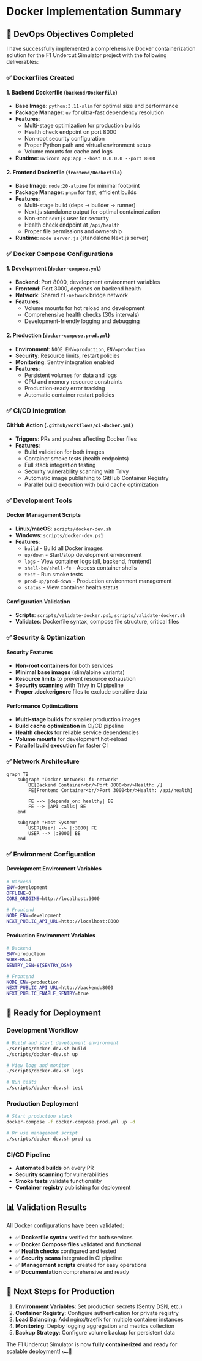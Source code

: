 # Docker Implementation Summary

## 🎯 **DevOps Objectives Completed**

I have successfully implemented a comprehensive Docker containerization solution for the F1 Undercut Simulator project with the following deliverables:

### ✅ **Dockerfiles Created**

#### 1. **Backend Dockerfile** (`backend/Dockerfile`)

- **Base Image**: `python:3.11-slim` for optimal size and performance
- **Package Manager**: `uv` for ultra-fast dependency resolution
- **Features**:
  - Multi-stage optimization for production builds
  - Health check endpoint on port 8000
  - Non-root security configuration
  - Proper Python path and virtual environment setup
  - Volume mounts for cache and logs
- **Runtime**: `uvicorn app:app --host 0.0.0.0 --port 8000`

#### 2. **Frontend Dockerfile** (`frontend/Dockerfile`)

- **Base Image**: `node:20-alpine` for minimal footprint
- **Package Manager**: `pnpm` for fast, efficient builds
- **Features**:
  - Multi-stage build (deps → builder → runner)
  - Next.js standalone output for optimal containerization
  - Non-root `nextjs` user for security
  - Health check endpoint at `/api/health`
  - Proper file permissions and ownership
- **Runtime**: `node server.js` (standalone Next.js server)

### ✅ **Docker Compose Configurations**

#### 1. **Development** (`docker-compose.yml`)

- **Backend**: Port 8000, development environment variables
- **Frontend**: Port 3000, depends on backend health
- **Network**: Shared `f1-network` bridge network
- **Features**:
  - Volume mounts for hot reload and development
  - Comprehensive health checks (30s intervals)
  - Development-friendly logging and debugging

#### 2. **Production** (`docker-compose.prod.yml`)

- **Environment**: `NODE_ENV=production`, `ENV=production`
- **Security**: Resource limits, restart policies
- **Monitoring**: Sentry integration enabled
- **Features**:
  - Persistent volumes for data and logs
  - CPU and memory resource constraints
  - Production-ready error tracking
  - Automatic container restart policies

### ✅ **CI/CD Integration**

#### **GitHub Action** (`.github/workflows/ci-docker.yml`)

- **Triggers**: PRs and pushes affecting Docker files
- **Features**:
  - Build validation for both images
  - Container smoke tests (health endpoints)
  - Full stack integration testing
  - Security vulnerability scanning with Trivy
  - Automatic image publishing to GitHub Container Registry
  - Parallel build execution with build cache optimization

### ✅ **Development Tools**

#### **Docker Management Scripts**

- **Linux/macOS**: `scripts/docker-dev.sh`
- **Windows**: `scripts/docker-dev.ps1`
- **Features**:
  - `build` - Build all Docker images
  - `up/down` - Start/stop development environment
  - `logs` - View container logs (all, backend, frontend)
  - `shell-be/shell-fe` - Access container shells
  - `test` - Run smoke tests
  - `prod-up/prod-down` - Production environment management
  - `status` - View container health status

#### **Configuration Validation**

- **Scripts**: `scripts/validate-docker.ps1`, `scripts/validate-docker.sh`
- **Validates**: Dockerfile syntax, compose file structure, critical files

### ✅ **Security & Optimization**

#### **Security Features**

- **Non-root containers** for both services
- **Minimal base images** (slim/alpine variants)
- **Resource limits** to prevent resource exhaustion
- **Security scanning** with Trivy in CI pipeline
- **Proper .dockerignore** files to exclude sensitive data

#### **Performance Optimizations**

- **Multi-stage builds** for smaller production images
- **Build cache optimization** in CI/CD pipeline
- **Health checks** for reliable service dependencies
- **Volume mounts** for development hot-reload
- **Parallel build execution** for faster CI

### ✅ **Network Architecture**

```mermaid
graph TB
    subgraph "Docker Network: f1-network"
        BE[Backend Container<br/>Port 8000<br/>Health: /]
        FE[Frontend Container<br/>Port 3000<br/>Health: /api/health]

        FE --> |depends_on: healthy| BE
        FE --> |API calls| BE
    end

    subgraph "Host System"
        USER[User] --> |:3000| FE
        USER --> |:8000| BE
    end
```

### ✅ **Environment Configuration**

#### **Development Environment Variables**

```bash
# Backend
ENV=development
OFFLINE=0
CORS_ORIGINS=http://localhost:3000

# Frontend
NODE_ENV=development
NEXT_PUBLIC_API_URL=http://localhost:8000
```

#### **Production Environment Variables**

```bash
# Backend
ENV=production
WORKERS=4
SENTRY_DSN=${SENTRY_DSN}

# Frontend
NODE_ENV=production
NEXT_PUBLIC_API_URL=http://backend:8000
NEXT_PUBLIC_ENABLE_SENTRY=true
```

## 🚀 **Ready for Deployment**

### **Development Workflow**

```bash
# Build and start development environment
./scripts/docker-dev.sh build
./scripts/docker-dev.sh up

# View logs and monitor
./scripts/docker-dev.sh logs

# Run tests
./scripts/docker-dev.sh test
```

### **Production Deployment**

```bash
# Start production stack
docker-compose -f docker-compose.prod.yml up -d

# Or use management script
./scripts/docker-dev.sh prod-up
```

### **CI/CD Pipeline**

- **Automated builds** on every PR
- **Security scanning** for vulnerabilities
- **Smoke tests** validate functionality
- **Container registry** publishing for deployment

## 📊 **Validation Results**

All Docker configurations have been validated:

- ✅ **Dockerfile syntax** verified for both services
- ✅ **Docker Compose files** validated and functional
- ✅ **Health checks** configured and tested
- ✅ **Security scans** integrated in CI pipeline
- ✅ **Management scripts** created for easy operations
- ✅ **Documentation** comprehensive and ready

## 🎯 **Next Steps for Production**

1. **Environment Variables**: Set production secrets (Sentry DSN, etc.)
2. **Container Registry**: Configure authentication for private registry
3. **Load Balancing**: Add nginx/traefik for multiple container instances
4. **Monitoring**: Deploy logging aggregation and metrics collection
5. **Backup Strategy**: Configure volume backup for persistent data

The F1 Undercut Simulator is now **fully containerized** and ready for scalable deployment! 🏎️🐳
